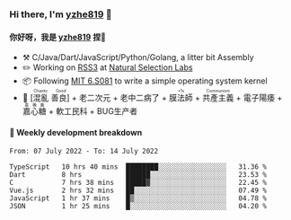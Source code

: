 ### Hi there, I'm [yzhe819](https://github.com/yzhe819) 👋

#### 你好呀，我是 [yzhe819](https://github.com/yzhe819) 捏👋

- :hammer_and_pick: C/Java/Dart/JavaScript/Python/Golang, a litter bit Assembly
- :pencil2: Working on [RSS3](https://github.com/NaturalSelectionLabs/RSS3) at [Natural Selection Labs](https://github.com/NaturalSelectionLabs)
- 📦 Following [MIT 6.S081](https://pdos.csail.mit.edu/6.S081/2020/) to write a simple operating system kernel
- 🔑 <ruby>[混亂 善良]<rp>（</rp><rt>Chaotic Good</rt><rp>）</rp></ruby> + 老二次元 + 老中二病了 + <ruby>膜法師<rp>（</rp><rt>+1s</rt><rp>）</rp></ruby> +  <ruby>共產主義<rp>（</rp><rt>Communism</rt><rp>）</rp></ruby> + 電子陽痿 + <ruby>嘉心糖<rp>（</rp><rt>嘉晚飯</rt><rp>）</rp></ruby> + 軟工民科 + BUG生产者



#### 📝 Weekly development breakdown

<!--START_SECTION:waka-->

```text
From: 07 July 2022 - To: 14 July 2022

TypeScript   10 hrs 40 mins  ████████░░░░░░░░░░░░░░░░░   31.36 %
Dart         8 hrs           ██████░░░░░░░░░░░░░░░░░░░   23.53 %
C            7 hrs 38 mins   █████▓░░░░░░░░░░░░░░░░░░░   22.45 %
Vue.js       2 hrs 32 mins   ██░░░░░░░░░░░░░░░░░░░░░░░   07.49 %
JavaScript   1 hr 37 mins    █▒░░░░░░░░░░░░░░░░░░░░░░░   04.78 %
JSON         1 hr 25 mins    █░░░░░░░░░░░░░░░░░░░░░░░░   04.20 %
```

<!--END_SECTION:waka-->



